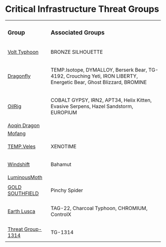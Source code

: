# Critical Infrastructure Threat Groups
<table>
  <tr>
    <td>
      <h3>Group</h3>
    </td>
    <td>
      <h3>Associated Groups</h3>
    </td>
  </tr>
  <tr>
    <td>
      <a href="https://github.com/PudgyDragon/IOCs/tree/main/All/Volt%20Typhoon">Volt Typhoon</a>
    </td>
    <td>
      <p>BRONZE SILHOUETTE</p>
    </td>
  </tr>
  <tr>
    <td>
      <a href="https://github.com/PudgyDragon/IOCs/tree/main/All/Dragonfly">Dragonfly</a>
    </td>
    <td>
      <p>TEMP.Isotope, DYMALLOY, Berserk Bear, TG-4192, Crouching Yeti, IRON LIBERTY, Energetic Bear, Ghost Blizzard, BROMINE</p>
    </td>
  </tr>
  <tr>
    <td>
      <a href="">OilRig</a>
    </td>
    <td>
      <p>COBALT GYPSY, IRN2, APT34, Helix Kitten, Evasive Serpens, Hazel Sandstorm, EUROPIUM</p>
    </td>
  </tr>
  <tr>
    <td>
      <a href="#">Aoqin Dragon</a>
    </td>
    <td>
      <p></p>
    </td>
  </tr>
  <tr>
    <td>
      <a href="#">Mofang</a>
    </td>
    <td>
      <p></p>
    </td>
  </tr>
  <tr>
    <td>
      <a href="#">TEMP.Veles</a>
    </td>
    <td>
      <p>XENOTIME</p>
    </td>
  </tr>
  <tr>
    <td>
      <a href="#">Windshift</a>
    </td>
    <td>
      <p>Bahamut</p>
    </td>
  </tr>
  <tr>
    <td>
      <a href="#">LuminousMoth</a>
    </td>
    <td>
      <p></p>
    </td>
  </tr>
  <tr>
    <td>
      <a href="#">GOLD SOUTHFIELD</a>
    </td>
    <td>
      <p>Pinchy Spider</p>
    </td>
  </tr>
  <tr>
    <td>
      <a href="https://github.com/PudgyDragon/IOCs/tree/main/All/Earth%20Lusca">Earth Lusca</a>
    </td>
    <td>
      <p>TAG-22, Charcoal Typhoon, CHROMIUM, ControlX</p>
    </td>
  </tr>
  <tr>
    <td>
      <a href="#">Threat Group-1314</a>
    </td>
    <td>
      <p>TG-1314</p>
    </td>
  </tr>
</table>

